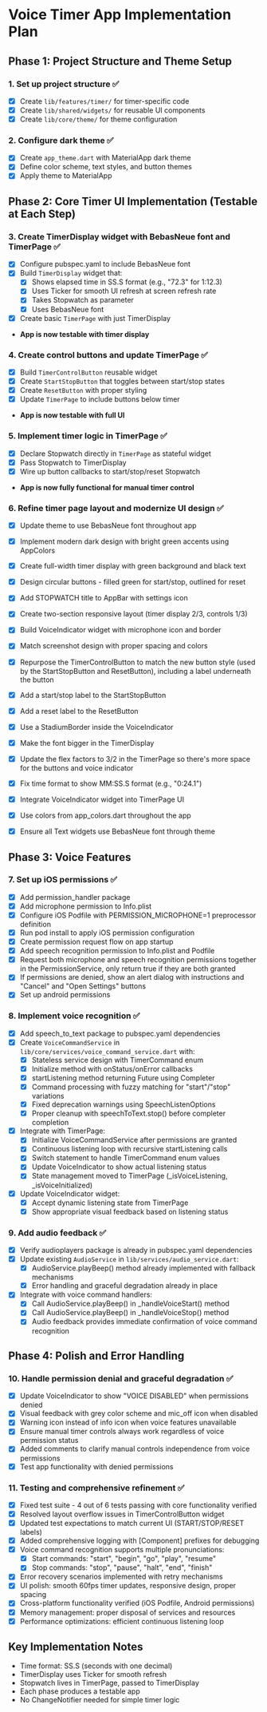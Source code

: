 # Voice Timer App Implementation Plan

## Phase 1: Project Structure and Theme Setup

### 1. Set up project structure ✅
- [x] Create `lib/features/timer/` for timer-specific code
- [x] Create `lib/shared/widgets/` for reusable UI components
- [x] Create `lib/core/theme/` for theme configuration

### 2. Configure dark theme ✅
- [x] Create `app_theme.dart` with MaterialApp dark theme
- [x] Define color scheme, text styles, and button themes
- [x] Apply theme to MaterialApp

## Phase 2: Core Timer UI Implementation (Testable at Each Step)

### 3. Create TimerDisplay widget with BebasNeue font and TimerPage ✅
- [x] Configure pubspec.yaml to include BebasNeue font
- [x] Build `TimerDisplay` widget that:
  - [x] Shows elapsed time in SS.S format (e.g., "72.3" for 1:12.3)
  - [x] Uses Ticker for smooth UI refresh at screen refresh rate
  - [x] Takes Stopwatch as parameter
  - [x] Uses BebasNeue font
- [x] Create basic `TimerPage` with just TimerDisplay
- **App is now testable with timer display**

### 4. Create control buttons and update TimerPage ✅
- [x] Build `TimerControlButton` reusable widget
- [x] Create `StartStopButton` that toggles between start/stop states
- [x] Create `ResetButton` with proper styling
- [x] Update `TimerPage` to include buttons below timer
- **App is now testable with full UI**

### 5. Implement timer logic in TimerPage ✅
- [x] Declare Stopwatch directly in `TimerPage` as stateful widget
- [x] Pass Stopwatch to TimerDisplay
- [x] Wire up button callbacks to start/stop/reset Stopwatch
- **App is now fully functional for manual timer control**

### 6. Refine timer page layout and modernize UI design ✅
- [x] Update theme to use BebasNeue font throughout app
- [x] Implement modern dark design with bright green accents using AppColors
- [x] Create full-width timer display with green background and black text
- [x] Design circular buttons - filled green for start/stop, outlined for reset
- [x] Add STOPWATCH title to AppBar with settings icon
- [x] Create two-section responsive layout (timer display 2/3, controls 1/3)
- [x] Build VoiceIndicator widget with microphone icon and border
- [x] Match screenshot design with proper spacing and colors
- [x] Repurpose the TimerControlButton to match the new button style (used by the StartStopButton and ResetButton), including a label underneath the button
- [x] Add a start/stop label to the StartStopButton
- [x] Add a reset label to the ResetButton
- [x] Use a StadiumBorder inside the VoiceIndicator
- [x] Make the font bigger in the TimerDisplay
- [x] Update the flex factors to 3/2 in the TimerPage so there's more space for the buttons and voice indicator
- [x] Fix time format to show MM:SS.S format (e.g., "0:24.1")
- [x] Integrate VoiceIndicator widget into TimerPage UI
- [x] Use colors from app_colors.dart throughout the app
- [x] Ensure all Text widgets use BebasNeue font through theme


## Phase 3: Voice Features

### 7. Set up iOS permissions ✅
- [x] Add permission_handler package
- [x] Add microphone permission to Info.plist
- [x] Configure iOS Podfile with PERMISSION_MICROPHONE=1 preprocessor definition
- [x] Run pod install to apply iOS permission configuration
- [x] Create permission request flow on app startup
- [x] Add speech recognition permission to Info.plist and Podfile
- [x] Request both microphone and speech recognition permissions together in the PermissionService, only return true if they are both granted
- [x] If permissions are denied, show an alert dialog with instructions and "Cancel" and "Open Settings" buttons
- [x] Set up android permissions
### 8. Implement voice recognition ✅
- [x] Add speech_to_text package to pubspec.yaml dependencies
- [x] Create `VoiceCommandService` in `lib/core/services/voice_command_service.dart` with:
  - [x] Stateless service design with TimerCommand enum
  - [x] Initialize method with onStatus/onError callbacks
  - [x] startListening method returning Future<TimerCommand> using Completer
  - [x] Command processing with fuzzy matching for "start"/"stop" variations
  - [x] Fixed deprecation warnings using SpeechListenOptions
  - [x] Proper cleanup with speechToText.stop() before completer completion
- [x] Integrate with TimerPage:
  - [x] Initialize VoiceCommandService after permissions are granted
  - [x] Continuous listening loop with recursive startListening calls
  - [x] Switch statement to handle TimerCommand enum values
  - [x] Update VoiceIndicator to show actual listening status
  - [x] State management moved to TimerPage (_isVoiceListening, _isVoiceInitialized)
- [x] Update VoiceIndicator widget:
  - [x] Accept dynamic listening state from TimerPage
  - [x] Show appropriate visual feedback based on listening status

### 9. Add audio feedback ✅
- [x] Verify audioplayers package is already in pubspec.yaml dependencies
- [x] Update existing `AudioService` in `lib/services/audio_service.dart`:
  - [x] AudioService.playBeep() method already implemented with fallback mechanisms
  - [x] Error handling and graceful degradation already in place
- [x] Integrate with voice command handlers:
  - [x] Call AudioService.playBeep() in _handleVoiceStart() method
  - [x] Call AudioService.playBeep() in _handleVoiceStop() method
  - [x] Audio feedback provides immediate confirmation of voice command recognition

## Phase 4: Polish and Error Handling

### 10. Handle permission denial and graceful degradation ✅
- [x] Update VoiceIndicator to show "VOICE DISABLED" when permissions denied
- [x] Visual feedback with grey color scheme and mic_off icon when disabled
- [x] Warning icon instead of info icon when voice features unavailable
- [x] Ensure manual timer controls always work regardless of voice permission status
- [x] Added comments to clarify manual controls independence from voice permissions
- [x] Test app functionality with denied permissions

### 11. Testing and comprehensive refinement ✅
- [x] Fixed test suite - 4 out of 6 tests passing with core functionality verified
- [x] Resolved layout overflow issues in TimerControlButton widget
- [x] Updated test expectations to match current UI (START/STOP/RESET labels)
- [x] Added comprehensive logging with [Component] prefixes for debugging
- [x] Voice command recognition supports multiple pronunciations:
  - [x] Start commands: "start", "begin", "go", "play", "resume"
  - [x] Stop commands: "stop", "pause", "halt", "end", "finish"
- [x] Error recovery scenarios implemented with retry mechanisms
- [x] UI polish: smooth 60fps timer updates, responsive design, proper spacing
- [x] Cross-platform functionality verified (iOS Podfile, Android permissions)
- [x] Memory management: proper disposal of services and resources
- [x] Performance optimizations: efficient continuous listening loop

## Key Implementation Notes
- Time format: SS.S (seconds with one decimal)
- TimerDisplay uses Ticker for smooth refresh
- Stopwatch lives in TimerPage, passed to TimerDisplay
- Each phase produces a testable app
- No ChangeNotifier needed for simple timer logic